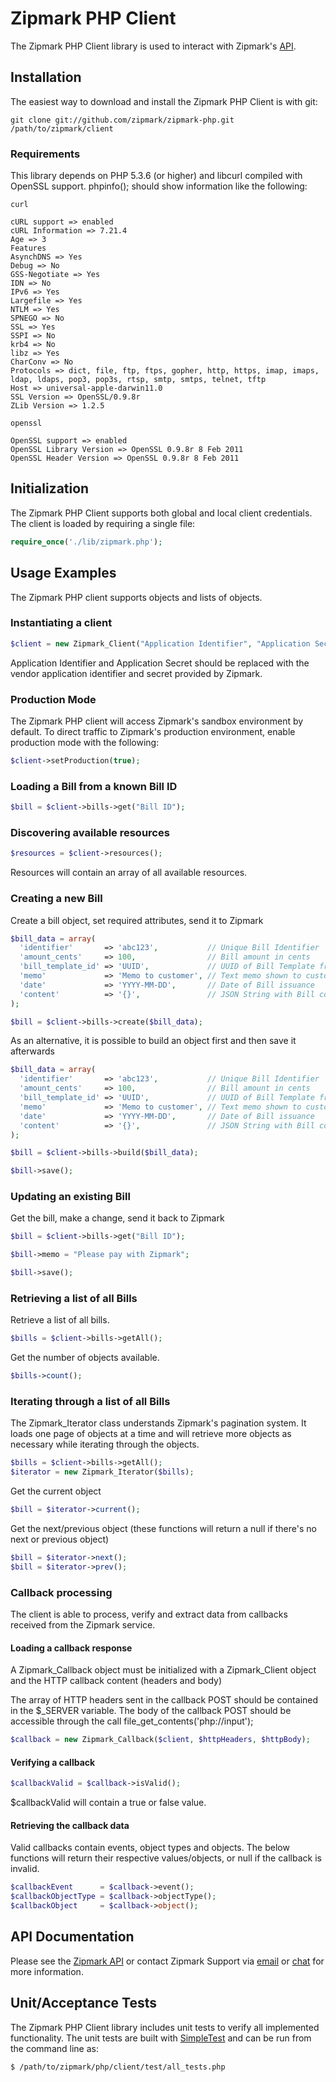 # Zipmark PHP Client

The Zipmark PHP Client library is used to interact with Zipmark's [API](https://dev.zipmark.com).

## Installation

The easiest way to download and install the Zipmark PHP Client is with git:

```
git clone git://github.com/zipmark/zipmark-php.git /path/to/zipmark/client
```

### Requirements

This library depends on PHP 5.3.6 (or higher) and libcurl compiled with OpenSSL support.  phpinfo(); should show information like the following:

```
curl

cURL support => enabled
cURL Information => 7.21.4
Age => 3
Features
AsynchDNS => Yes
Debug => No
GSS-Negotiate => Yes
IDN => No
IPv6 => Yes
Largefile => Yes
NTLM => Yes
SPNEGO => No
SSL => Yes
SSPI => No
krb4 => No
libz => Yes
CharConv => No
Protocols => dict, file, ftp, ftps, gopher, http, https, imap, imaps, ldap, ldaps, pop3, pop3s, rtsp, smtp, smtps, telnet, tftp
Host => universal-apple-darwin11.0
SSL Version => OpenSSL/0.9.8r
ZLib Version => 1.2.5

openssl

OpenSSL support => enabled
OpenSSL Library Version => OpenSSL 0.9.8r 8 Feb 2011
OpenSSL Header Version => OpenSSL 0.9.8r 8 Feb 2011
```

## Initialization

The Zipmark PHP Client supports both global and local client credentials.  The client is loaded by requiring a single file:

```php
require_once('./lib/zipmark.php');
```

## Usage Examples

The Zipmark PHP client supports objects and lists of objects.  

### Instantiating a client

```php
$client = new Zipmark_Client("Application Identifier", "Application Secret");
```

Application Identifier and Application Secret should be replaced with the vendor application identifier and secret provided by Zipmark.

### Production Mode

The Zipmark PHP client will access Zipmark's sandbox environment by default.  To direct traffic to Zipmark's production environment, enable production mode with the following:

```php
$client->setProduction(true);
```

### Loading a Bill from a known Bill ID

```php
$bill = $client->bills->get("Bill ID");
```

### Discovering available resources

```php
$resources = $client->resources();
```

Resources will contain an array of all available resources.

### Creating a new Bill

Create a bill object, set required attributes, send it to Zipmark

```php
$bill_data = array(
  'identifier'       => 'abc123',           // Unique Bill Identifier
  'amount_cents'     => 100,                // Bill amount in cents
  'bill_template_id' => 'UUID',             // UUID of Bill Template from Zipmark
  'memo'             => 'Memo to customer', // Text memo shown to customer
  'date'             => 'YYYY-MM-DD',       // Date of Bill issuance
  'content'          => '{}',               // JSON String with Bill content - rendered with template
);

$bill = $client->bills->create($bill_data);
```

As an alternative, it is possible to build an object first and then save it afterwards

```php
$bill_data = array(
  'identifier'       => 'abc123',           // Unique Bill Identifier
  'amount_cents'     => 100,                // Bill amount in cents
  'bill_template_id' => 'UUID',             // UUID of Bill Template from Zipmark
  'memo'             => 'Memo to customer', // Text memo shown to customer
  'date'             => 'YYYY-MM-DD',       // Date of Bill issuance
  'content'          => '{}',               // JSON String with Bill content - rendered with template
);

$bill = $client->bills->build($bill_data);

$bill->save();
```

### Updating an existing Bill

Get the bill, make a change, send it back to Zipmark

```php
$bill = $client->bills->get("Bill ID");

$bill->memo = "Please pay with Zipmark";

$bill->save();
```

### Retrieving a list of all Bills

Retrieve a list of all bills.

```php
$bills = $client->bills->getAll();
```

Get the number of objects available.

```php
$bills->count();
```

### Iterating through a list of all Bills

The Zipmark_Iterator class understands Zipmark's pagination system.  It loads one page of objects at a time and will retrieve more objects as necessary while iterating through the objects.

```php
$bills = $client->bills->getAll();
$iterator = new Zipmark_Iterator($bills);
```

Get the current object

```php
$bill = $iterator->current();
```

Get the next/previous object (these functions will return a null if there's no next or previous object)

```php
$bill = $iterator->next();
$bill = $iterator->prev();
```

### Callback processing

The client is able to process, verify and extract data from callbacks received from the Zipmark service.

#### Loading a callback response

A Zipmark_Callback object must be initialized with a Zipmark_Client object and the HTTP callback content (headers and body)

The array of HTTP headers sent in the callback POST should be contained in the $_SERVER variable.
The body of the callback POST should be accessible through the call file_get_contents('php://input');

```php
$callback = new Zipmark_Callback($client, $httpHeaders, $httpBody);
```

#### Verifying a callback

```php
$callbackValid = $callback->isValid();
```

$callbackValid will contain a true or false value.

#### Retrieving the callback data

Valid callbacks contain events, object types and objects.  The below functions will return their respective values/objects, or null if the callback is invalid.

```php
$callbackEvent      = $callback->event();
$callbackObjectType = $callback->objectType();
$callbackObject     = $callback->object();
```

## API Documentation

Please see the [Zipmark API](https://dev.zipmark.com) or contact Zipmark Support via [email](mailto:developers@zipmark.com) or [chat](http://bit.ly/zipmarkAPIchat) for more information.

## Unit/Acceptance Tests

The Zipmark PHP Client library includes unit tests to verify all implemented functionality.  The unit tests are built with [SimpleTest](http://simpletest.org) and can be run from the command line as:

```
$ /path/to/zipmark/php/client/test/all_tests.php
```
